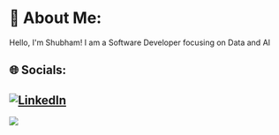 # 💫 About Me:
Hello, I'm Shubham! I am a Software Developer focusing on Data and AI
## 🌐 Socials:
[![LinkedIn](https://img.shields.io/badge/LinkedIn-%230077B5.svg?logo=linkedin&logoColor=white)](https://www.linkedin.com/in/shubhamd01) 
---
[![](https://visitcount.itsvg.in/api?id=sdave0&icon=10&color=12)](https://visitcount.itsvg.in)

